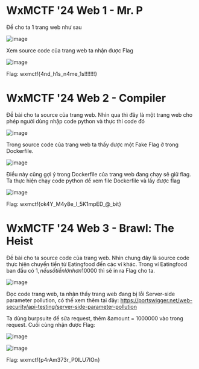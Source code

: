 # WxMCTF '24 Web 1 - Mr. P
Đề cho ta 1 trang web như sau

![image](https://github.com/chinh310503/WxMCTF-2024-Write-Ups/assets/90301956/13635ae5-c9dd-4258-a55f-084f737edd75)

Xem source code của trang web ta nhận được Flag

![image](https://github.com/chinh310503/WxMCTF-2024-Write-Ups/assets/90301956/52b33813-e07c-4d55-829b-42538c239564)

Flag: wxmctf{4nd_h1s_n4me_1s!!!!!!!}

# WxMCTF '24 Web 2 - Compiler

Đề bài cho ta source của trang web. Nhìn qua thì đây là một trang web cho phép người dùng nhập code python và thực thi code đó

![image](https://github.com/chinh310503/WxMCTF-2024-Write-Ups/assets/90301956/99f4f937-fddf-49e0-bf5a-b93a02e9d463)

Trong source code của trang web ta thấy được một Fake Flag ở trong Dockerfile.

![image](https://github.com/chinh310503/WxMCTF-2024-Write-Ups/assets/90301956/4dbf34c8-782d-4a4e-a519-be7655d53e47)

Điều này cũng gợi ý trong Dockerfile của trang web đang chạy sẽ giữ flag. Ta thực hiện chạy code python để xem file Dockerfile và lấy được flag

![image](https://github.com/chinh310503/WxMCTF-2024-Write-Ups/assets/90301956/11aba097-7c10-4759-8164-18deb2e4d24e)

Flag: wxmctf{ok4Y_M4y8e_I_5K1mpED_@_bit}

# WxMCTF '24 Web 3 - Brawl: The Heist
Đề bài cho ta source code của trang web. Nhìn chung đây là source code thực hiện chuyển tiền từ Eatingfood đến các ví khác. Trong ví Eatingfood ban đầu có 1$, nếu số tiền lớn hơn 10000$ thì sẽ in ra Flag cho ta.

![image](https://github.com/chinh310503/WxMCTF-2024-Write-Ups/assets/90301956/ed958534-cbc2-4675-8957-db4ce29ce21d)

Đọc code trang web, ta nhận thấy trang web đang bị lỗi Server-side parameter pollution, có thể xem thêm tại đây: https://portswigger.net/web-security/api-testing/server-side-parameter-pollution

Ta dùng burpsuite để sửa request, thêm &amount = 1000000 vào trong request. Cuối cùng nhận được Flag:

![image](https://github.com/chinh310503/WxMCTF-2024-Write-Ups/assets/90301956/83e3e128-9c29-4184-9b30-14cb57e54446)

![image](https://github.com/chinh310503/WxMCTF-2024-Write-Ups/assets/90301956/53ca7610-35f7-454b-b3dd-8578393307dc)

Flag: wxmctf{p4rAm373r_P0lLU7IOn}






